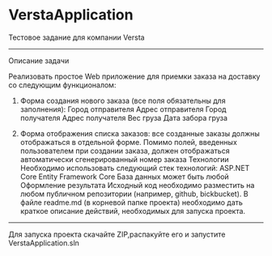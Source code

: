 # VerstaApplication
Тестовое задание для компании Versta
_________________________________________________________________________________________________________________________________________
Описание задачи

Реализовать простое Web приложение для приемки заказа на доставку со следующим функционалом:

1. Форма создания нового заказа (все поля обязательны для заполнения):
Город отправителя
Адрес отправителя
Город получателя
Адрес получателя
Вес груза
Дата забора груза

2. Форма отображения списка заказов: все созданные заказы должны отображаться в отдельной форме. 
Помимо полей, введенных пользователем при создании заказа, должен отображаться автоматически сгенерированный номер заказа
Технологии
Необходимо использовать следующий стек технологий:
ASP.NET Core
Entity Framework Core
База данных может быть любой
Оформление результата
Исходный код необходимо разместить на любом публичном репозитории (например, github, bickbucket). 
В файле readme.md (в корневой папке проекта) необходимо дать краткое описание действий, необходимых для запуска проекта.
_________________________________________________________________________________________________________________________________________

Для запуска проекта скачайте ZIP,распакуйте его и запустите VerstaApplication.sln

